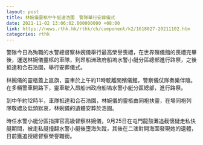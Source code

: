 ```yaml
---
layout: post
title: 林婉儀靈柩中午抵達浩園　警隊舉行安葬儀式
date: 2021-11-02 13:06:02.000000000 +08:00
link: https://news.rthk.hk/rthk/ch/component/k2/1618027-20211102.htm
categories: rthk
---
```


警隊今日為殉職的水警總督察林婉儀舉行最高榮譽喪禮，在世界殯儀館的喪禮完畢後，運送林婉儀靈柩的車隊，到昂船洲政府船塢水警小艇分區總部進行路祭，之後抵達和合石浩園，舉行安葬儀式。

林婉儀的靈柩蓋上區旗，靈車於上午約11時駛離開殯儀館，警察儀仗隊奏樂伴隨。在多輛警車開路下，靈車駛入昂船洲政府船塢水警小艇分區總部，進行路祭。

到中午約12時半，車隊抵達和合石浩園，林婉儀的靈柩由同袍扶靈，在場同袍列隊敬禮及低頭默哀，林婉儀的遺體安葬於浩園。

時任水警小艇分區指揮官高級督察林婉儀，9月25日在屯門龍鼓灘追截懷疑走私快艇期間，被走私艇撞翻水警小艇後墮海失蹤，其後在二澳對開海面發現她的遺體，日前獲追授總督察榮譽職銜。
